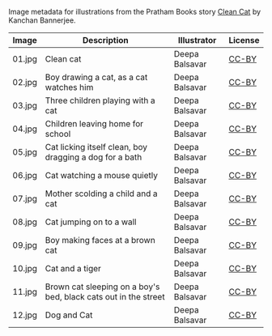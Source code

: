 Image metadata for illustrations from the Pratham Books story [Clean Cat](https://storyweaver.org.in/stories/1057-clean-cat) by Kanchan Bannerjee.

Image | Description | Illustrator | License
----- | ----------- | ----------- | -------
01.jpg | Clean cat | Deepa Balsavar | [CC-BY](https://creativecommons.org/licenses/by/4.0/)
02.jpg | Boy drawing a cat, as a cat watches him | Deepa Balsavar | [CC-BY](https://creativecommons.org/licenses/by/4.0/)
03.jpg | Three children playing with a cat | Deepa Balsavar | [CC-BY](https://creativecommons.org/licenses/by/4.0/)
04.jpg | Children leaving home for school | Deepa Balsavar | [CC-BY](https://creativecommons.org/licenses/by/4.0/)
05.jpg | Cat licking itself clean, boy dragging a dog for a bath | Deepa Balsavar | [CC-BY](https://creativecommons.org/licenses/by/4.0/)
06.jpg | Cat watching a mouse quietly | Deepa Balsavar | [CC-BY](https://creativecommons.org/licenses/by/4.0/)
07.jpg | Mother scolding a child and a cat | Deepa Balsavar | [CC-BY](https://creativecommons.org/licenses/by/4.0/)
08.jpg | Cat jumping on to a wall |  Deepa Balsavar | [CC-BY](https://creativecommons.org/licenses/by/4.0/)
09.jpg | Boy making faces at a brown cat | Deepa Balsavar | [CC-BY](https://creativecommons.org/licenses/by/4.0/)
10.jpg | Cat and a tiger | Deepa Balsavar | [CC-BY](https://creativecommons.org/licenses/by/4.0/)
11.jpg | Brown cat sleeping on a boy's bed, black cats out in the street | Deepa Balsavar | [CC-BY](https://creativecommons.org/licenses/by/4.0/)
12.jpg | Dog and Cat | Deepa Balsavar | [CC-BY](https://creativecommons.org/licenses/by/4.0/)
